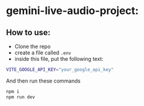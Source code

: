 # gemini-live-audio-project:

## How to use:

- Clone the repo
- create a file called `.env`
- inside this file, put the following text:

```bash
VITE_GOOGLE_API_KEY="your_google_api_key"
```

And then run these commands

```bash
npm i
npm run dev
```
